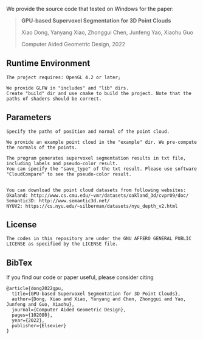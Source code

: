 We provide the source code that tested on Windows for the paper: 
> **GPU-based Supervoxel Segmentation for 3D Point Clouds**
>
> Xiao Dong, 
> Yanyang Xiao,
> Zhonggui Chen, 
> Junfeng Yao, 
> Xiaohu Guo
>
> Computer Aided Geometric Design, 2022

## Runtime Environment 
```
The project requires: OpenGL 4.2 or later; 

We provide GLFW in "includes" and "lib" dirs. 
Create "build" dir and use cmake to build the project. Note that the paths of shaders should be correct.

```

## Parameters 
```
Specify the paths of position and normal of the point cloud. 

We provide an example point cloud in the "example" dir. We pre-compute the normals of the points. 

The program generates supervoxel segmentation results in txt file, including labels and pseudo-color result. 
You can specify the "save_type" of the txt result. Please use software "CloudCompare" to see the pseudo-color result. 


You can download the point cloud datasets from following websites:
Okaland: http://www.cs.cmu.edu/~vmr/datasets/oakland_3d/cvpr09/doc/
Semantic3D: http://www.semantic3d.net/
NYUV2: https://cs.nyu.edu/~silberman/datasets/nyu_depth_v2.html

```

## License
```
The codes in this repository are under the GNU AFFERO GENERAL PUBLIC LICENSE as specified by the LICENSE file.
```
## BibTex
If you find our code or paper useful, please consider citing
```
@article{dong2022gpu,
  title={GPU-based Supervoxel Segmentation for 3D Point Clouds},
  author={Dong, Xiao and Xiao, Yanyang and Chen, Zhonggui and Yao, Junfeng and Guo, Xiaohu},
  journal={Computer Aided Geometric Design},
  pages={102080},
  year={2022},
  publisher={Elsevier}
}
```


